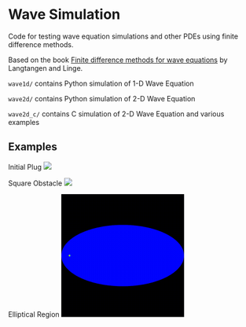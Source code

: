 # Wave Simulation

Code for testing wave equation simulations and other PDEs using finite difference methods.

Based on the book [Finite difference methods for wave equations](https://hplgit.github.io/fdm-book/doc/pub/wave/pdf/wave-4print.pdf) by Langtangen and Linge.

`wave1d/` contains Python simulation of 1-D Wave Equation

`wave2d/` contains Python simulation of 2-D Wave Equation

`wave2d_c/` contains C simulation of 2-D Wave Equation and various examples

## Examples

Initial Plug
![](wave2d_c/examples/plug/output.gif)

Square Obstacle
![](wave2d_c/examples/obstacle_square/output.gif)

Elliptical Region
![](wave2d_c/examples/ellipse/output.gif)
